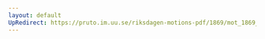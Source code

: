 ```yaml
---
layout: default
UpRedirect: https://pruto.im.uu.se/riksdagen-motions-pdf/1869/mot_1869__ak__182/mot_1869__ak__182-003.pdf
---
```

